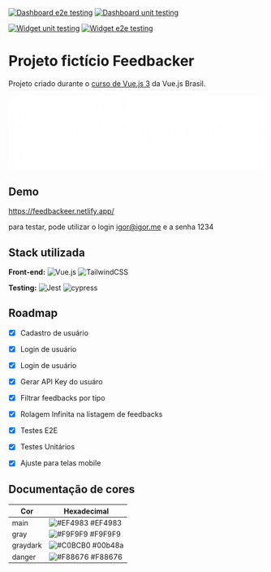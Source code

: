 [![Dashboard e2e testing](https://github.com/LeeadCode/feedbacker/actions/workflows/ci-dashboard-e2e.yml/badge.svg)](https://github.com/LeeadCode/feedbacker/actions/workflows/ci-dashboard-e2e.yml) [![Dashboard unit testing](https://github.com/LeeadCode/feedbacker/actions/workflows/ci-dashboard-unit.yml/badge.svg)](https://github.com/LeeadCode/feedbacker/actions/workflows/ci-dashboard-unit.yml)

[![Widget unit testing](https://github.com/LeeadCode/feedbacker/actions/workflows/ci-widget-unit.yml/badge.svg)](https://github.com/LeeadCode/feedbacker/actions/workflows/ci-widget-unit.yml) [![Widget e2e testing](https://github.com/LeeadCode/feedbacker/actions/workflows/ci-widget-e2e.yml/badge.svg)](https://github.com/LeeadCode/feedbacker/actions/workflows/ci-widget-e2e.yml)


# Projeto fictício Feedbacker 

Projeto criado durante o [curso de Vue.js 3]([https://link](https://treinamento.vuejsbrasil.org/)) da Vue.js Brasil.



![Logo](https://raw.githubusercontent.com/LeeadCode/feedbacker/main/dashboard/src/assets/images/logo_white.png)


## Demo
https://feedbackeer.netlify.app/

para testar, pode utilizar o login igor@igor.me e a senha 1234 


## Stack utilizada

**Front-end:** 
![Vue.js](https://img.shields.io/badge/vuejs-%2335495e.svg?style=for-the-badge&logo=vuedotjs&logoColor=%234FC08D) ![TailwindCSS](https://img.shields.io/badge/tailwindcss-%2338B2AC.svg?style=for-the-badge&logo=tailwind-css&logoColor=white)

**Testing:** 
![Jest](https://img.shields.io/badge/-jest-%23C21325?style=for-the-badge&logo=jest&logoColor=white) ![cypress](https://img.shields.io/badge/-cypress-%23E5E5E5?style=for-the-badge&logo=cypress&logoColor=058a5e)


## Roadmap

- [x]  Cadastro de usuário
- [x]  Login de usuário
- [x]  Login de usuário
- [x]  Gerar API Key do usuáro
- [x]  Filtrar feedbacks por tipo
- [x]  Rolagem Infinita na listagem de feedbacks
- [x]  Testes E2E
- [x]  Testes Unitários
- [x]  Ajuste para telas mobile


## Documentação de cores

| Cor               | Hexadecimal                                                |
| ----------------- | ---------------------------------------------------------------- |
| main       | ![#EF4983](https://via.placeholder.com/10/EF4983?text=+) #EF4983 |
| gray       | ![#F9F9F9](https://via.placeholder.com/10/F9F9F9?text=+) #F9F9F9 |
| graydark       | ![#C0BCB0](https://via.placeholder.com/10/C0BCB0?text=+) #00b48a |
| danger       | ![#F88676](https://via.placeholder.com/10/F88676?text=+) #F88676 |


